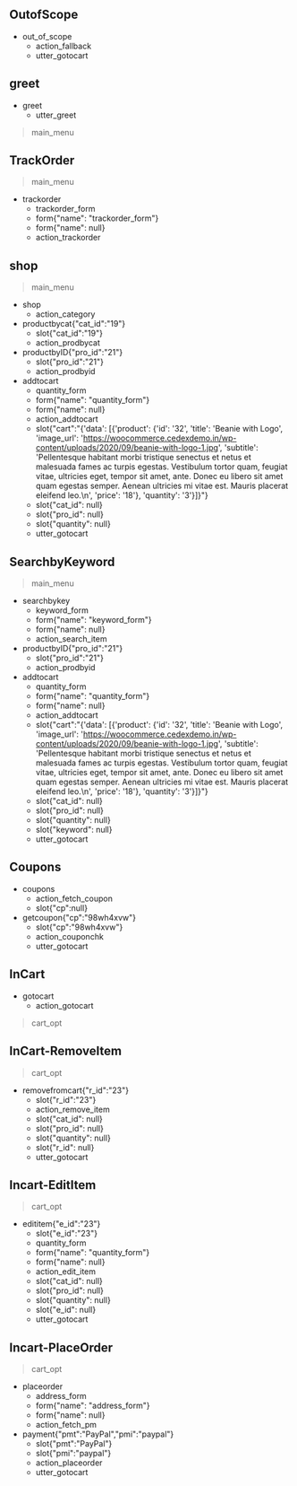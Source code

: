 ## OutofScope
* out_of_scope
  - action_fallback
  - utter_gotocart

## greet
* greet
  - utter_greet
> main_menu

## TrackOrder
> main_menu
* trackorder
  - trackorder_form
  - form{"name": "trackorder_form"}
  - form{"name": null}
  - action_trackorder

## shop
> main_menu
* shop
  - action_category
* productbycat{"cat_id":"19"}
  - slot{"cat_id":"19"}
  - action_prodbycat
* productbyID{"pro_id":"21"}
  - slot{"pro_id":"21"}
  - action_prodbyid
* addtocart
  - quantity_form
  - form{"name": "quantity_form"}
  - form{"name": null}
  - action_addtocart
  - slot{"cart":"{'data': [{'product': {'id': '32', 'title': 'Beanie with Logo', 'image_url': 'https://woocommerce.cedexdemo.in/wp-content/uploads/2020/09/beanie-with-logo-1.jpg', 'subtitle': 'Pellentesque habitant morbi tristique senectus et netus et malesuada fames ac turpis egestas. Vestibulum tortor quam, feugiat vitae, ultricies eget, tempor sit amet, ante. Donec eu libero sit amet quam egestas semper. Aenean ultricies mi vitae est. Mauris placerat eleifend leo.\n', 'price': '18'}, 'quantity': '3'}]}"}
  - slot{"cat_id": null}
  - slot{"pro_id": null}
  - slot{"quantity": null}
  - utter_gotocart

## SearchbyKeyword
> main_menu
* searchbykey
  - keyword_form
  - form{"name": "keyword_form"}
  - form{"name": null}
  - action_search_item
* productbyID{"pro_id":"21"}
  - slot{"pro_id":"21"}
  - action_prodbyid
* addtocart
  - quantity_form
  - form{"name": "quantity_form"}
  - form{"name": null}
  - action_addtocart
  - slot{"cart":"{'data': [{'product': {'id': '32', 'title': 'Beanie with Logo', 'image_url': 'https://woocommerce.cedexdemo.in/wp-content/uploads/2020/09/beanie-with-logo-1.jpg', 'subtitle': 'Pellentesque habitant morbi tristique senectus et netus et malesuada fames ac turpis egestas. Vestibulum tortor quam, feugiat vitae, ultricies eget, tempor sit amet, ante. Donec eu libero sit amet quam egestas semper. Aenean ultricies mi vitae est. Mauris placerat eleifend leo.\n', 'price': '18'}, 'quantity': '3'}]}"}
  - slot{"cat_id": null}
  - slot{"pro_id": null}
  - slot{"quantity": null}
  - slot{"keyword": null}
  - utter_gotocart

## Coupons
* coupons
  - action_fetch_coupon
  - slot{"cp":null}
* getcoupon{"cp":"98wh4xvw"}
  - slot{"cp":"98wh4xvw"}
  - action_couponchk
  - utter_gotocart

## InCart
* gotocart
  - action_gotocart
> cart_opt

## InCart-RemoveItem
> cart_opt
* removefromcart{"r_id":"23"}
  - slot{"r_id":"23"}
  - action_remove_item
  - slot{"cat_id": null}
  - slot{"pro_id": null}
  - slot{"quantity": null}
  - slot{"r_id": null}
  - utter_gotocart

## Incart-EditItem
> cart_opt
* edititem{"e_id":"23"}
  - slot{"e_id":"23"}
  - quantity_form
  - form{"name": "quantity_form"}
  - form{"name": null}
  - action_edit_item
  - slot{"cat_id": null}
  - slot{"pro_id": null}
  - slot{"quantity": null}
  - slot{"e_id": null}
  - utter_gotocart

## Incart-PlaceOrder
> cart_opt
* placeorder
  - address_form
  - form{"name": "address_form"}
  - form{"name": null}
  - action_fetch_pm
* payment{"pmt":"PayPal","pmi":"paypal"}
  - slot{"pmt":"PayPal"}
  - slot{"pmi":"paypal"}
  - action_placeorder
  - utter_gotocart
